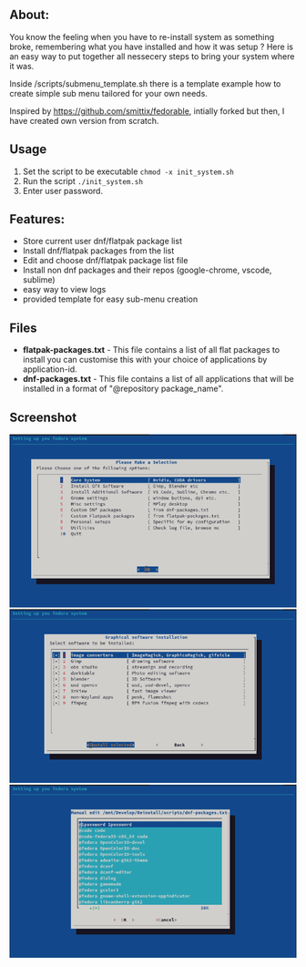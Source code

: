 
## About:
You know the feeling when you have to re-install system as something broke, remembering what you have installed and how it was setup ?
Here is an easy way to put together all nessecery steps to bring your system where it was.

Inside /scripts/submenu_template.sh there is a template example how to create simple sub menu tailored for your own needs.

Inspired by https://github.com/smittix/fedorable, intially forked but then, I have created own version from scratch.

## Usage
1. Set the script to be executable `chmod -x init_system.sh`
2. Run the script `./init_system.sh`
3. Enter user password.

## Features:
- Store current user dnf/flatpak package list
- Install  dnf/flatpak  packages from the list
- Edit and choose  dnf/flatpak package list file
- Install non dnf packages and their repos (google-chrome, vscode, sublime)
- easy way to view logs
- provided template for easy sub-menu creation

## Files

- **flatpak-packages.txt** - This file contains a list of all flat packages to install you can customise this with your choice of applications by application-id.
- **dnf-packages.txt** - This file contains a list of all applications that will be installed in a format of "@repository package_name".

## Screenshot
![Screenshot](screenshot_main_menu.png)
![Screenshot](screenshot_gfx_software.png)
![Screenshot](screenshot_file_edit.png)
